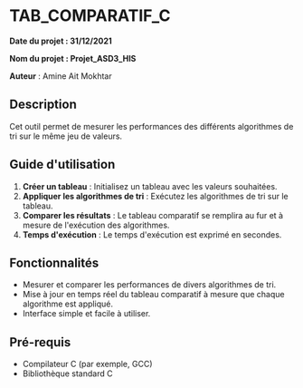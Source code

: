# TAB_COMPARATIF_C

**Date du projet : 31/12/2021**

**Nom du projet : Projet_ASD3_HIS**

**Auteur** : Amine Ait Mokhtar

## Description

Cet outil permet de mesurer les performances des différents algorithmes de tri sur le même jeu de valeurs.

## Guide d'utilisation

1. **Créer un tableau** : Initialisez un tableau avec les valeurs souhaitées.
2. **Appliquer les algorithmes de tri** : Exécutez les algorithmes de tri sur le tableau.
3. **Comparer les résultats** : Le tableau comparatif se remplira au fur et à mesure de l'exécution des algorithmes.
4. **Temps d'exécution** : Le temps d'exécution est exprimé en secondes.

## Fonctionnalités

- Mesurer et comparer les performances de divers algorithmes de tri.
- Mise à jour en temps réel du tableau comparatif à mesure que chaque algorithme est appliqué.
- Interface simple et facile à utiliser.

## Pré-requis

- Compilateur C (par exemple, GCC)
- Bibliothèque standard C


